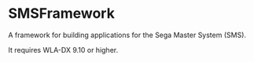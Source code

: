 # SMSFramework
A framework for building applications for the Sega Master System (SMS).

It requires WLA-DX 9.10 or higher.
